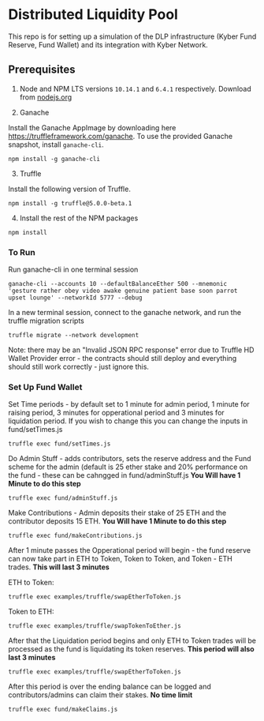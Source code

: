 # Distributed Liquidity Pool

This repo is for setting up a simulation of the DLP infrastructure (Kyber Fund Reserve, Fund Wallet) and its integration with Kyber Network.

## Prerequisites

1. Node and NPM LTS versions `10.14.1` and `6.4.1` respectively. Download from [nodejs.org](https://nodejs.org/en/download/)

2. Ganache

Install the Ganache AppImage by downloading here https://truffleframework.com/ganache.
To use the provided Ganache snapshot, install `ganache-cli`.

```
npm install -g ganache-cli
```

3. Truffle

Install the following version of Truffle.

```
npm install -g truffle@5.0.0-beta.1
```

4. Install the rest of the NPM packages

```
npm install
```

### To Run

Run ganache-cli in one terminal session
```
ganache-cli --accounts 10 --defaultBalanceEther 500 --mnemonic 'gesture rather obey video awake genuine patient base soon parrot upset lounge' --networkId 5777 --debug
```

In a new terminal session, connect to the ganache network, and run the truffle migration scripts
```
truffle migrate --network development
```
Note: there may be an "Invalid JSON RPC response" error due to Truffle HD Wallet Provider error - the contracts should still deploy and everything should still work correctly - just ignore this.

### Set Up Fund Wallet

Set Time periods - by default set to 1 minute for admin period, 1 minute for raising period, 3 minutes for opperational period and 3 minutes for liquidation period. If you wish to change this you can change the inputs in fund/setTimes.js
```
truffle exec fund/setTimes.js
```

Do Admin Stuff - adds contributors, sets the reserve address and the Fund scheme for the admin (default is 25 ether stake and 20% performance on the fund - these can be cahngged in fund/adminStuff.js 
**You Will have 1 Minute to do this step**
```
truffle exec fund/adminStuff.js
```

Make Contributions - Admin deposits their stake of 25 ETH and the contributor deposits 15 ETH. 
**You Will have 1 Minute to do this step**
```
truffle exec fund/makeContributions.js
```

After 1 minute passes the Opperational period will begin - the fund reserve can now take part in ETH to Token, Token to Token, and Token - ETH trades. 
**This will last 3 minutes**

ETH to Token:
```
truffle exec examples/truffle/swapEtherToToken.js
```

Token to ETH:
```
truffle exec examples/truffle/swapTokenToEther.js
```

After that the Liquidation period begins and only ETH to Token trades will be processed as the fund is liquidating its token reserves.
**This period will also last 3 minutes**
```
truffle exec examples/truffle/swapEtherToToken.js
```

After this period is over the ending balance can be logged and contributors/admins can claim their stakes.
**No time limit**
```
truffle exec fund/makeClaims.js
```


